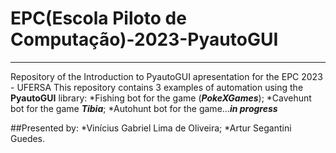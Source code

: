 # EPC(Escola Piloto de Computação)-2023-PyautoGUI
---
 Repository of the Introduction to PyautoGUI apresentation for the EPC 2023 - UFERSA
 This repository contains 3 examples of automation using the **PyautoGUI** library:
    *Fishing bot for the game (__*PokeXGames*__);
    *Cavehunt bot for the game __*Tibia*__;
    *Autohunt bot for the game...__*in progress*__

 ##Presented by:
 *Vinícius Gabriel Lima de Oliveira;
 *Artur Segantini Guedes.